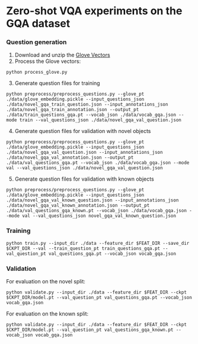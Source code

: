# Zero-shot VQA experiments on the GQA dataset

### Question generation
1. Download and unzip the [Glove Vectors](http://nlp.stanford.edu/data/glove.840B.300d.zip)
2. Process the Glove vectors:
```
python process_glove.py
```
3. Generate question files for training
```
python preprocess/preprocess_questions.py --glove_pt ./data/glove_embedding.pickle --input_questions_json ./data/novel_gqa_train_question.json --input_annotations_json ./data/novel_gqa_train_annotation.json --output_pt ./data/train_questions_gqa.pt --vocab_json ./data/vocab_gqa.json --mode train --val_questions_json ./data/novel_gqa_val_question.json
```
4. Generate question files for validation with novel objects
```
python preprocess/preprocess_questions.py --glove_pt ./data/glove_embedding.pickle --input_questions_json ./data/novel_gqa_val_question.json --input_annotations_json ./data/novel_gqa_val_annotation.json --output_pt ./data/val_questions_gqa.pt --vocab_json ./data/vocab_gqa.json --mode val --val_questions_json ./data/novel_gqa_val_question.json
```
5. Generate question files for validation with known objects
```
python preprocess/preprocess_questions.py --glove_pt ./data/glove_embedding.pickle --input_questions_json ./data/novel_gqa_val_known_question.json --input_annotations_json ./data/novel_gqa_val_known_annotation.json --output_pt ./data/val_questions_gqa_known.pt --vocab_json ./data/vocab_gqa.json --mode val --val_questions_json novel_gqa_val_known_question.json
```

### Training
```
python train.py --input_dir ./data --feature_dir $FEAT_DIR --save_dir $CKPT_DIR --val --train_question_pt train_questions_gqa.pt --val_question_pt val_questions_gqa.pt --vocab_json vocab_gqa.json
```

### Validation
For evaluation on the novel split:
```
python validate.py --input_dir ./data --feature_dir $FEAT_DIR --ckpt $CKPT_DIR/model.pt --val_question_pt val_questions_gqa.pt --vocab_json vocab_gqa.json
```
For evaluation on the known split:
```
python validate.py --input_dir ./data --feature_dir $FEAT_DIR --ckpt $CKPT_DIR/model.pt --val_question_pt val_questions_gqa_known.pt --vocab_json vocab_gqa.json
```
